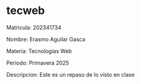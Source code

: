 # tecweb

Matricula: 202341734

Nombre: Erasmo Aguilar Gasca

Materia: Tecnologias Web

Periodo: Primavera 2025

Descripcion: Este es un repaso de lo visto en clase
